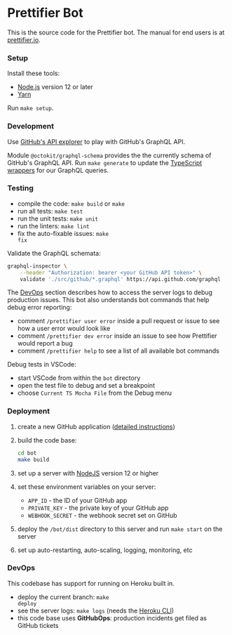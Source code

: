 # Prettifier Bot

This is the source code for the Prettifier bot. The manual for end users is at
[prettifier.io](https://www.prettifier.io).

### Setup

Install these tools:

- [Node.js](https://nodejs.org) version 12 or later
- [Yarn](https://yarnpkg.com/en/docs/install)

Run <code type="make/command">make setup</code>.

### Development

Use [GitHub's API explorer](https://developer.github.com/v4/explorer) to play
with GitHub's GraphQL API.

Module `@octokit/graphql-schema` provides the the currently schema of GitHub's
GraphQL API. Run <code type="make/command">make generate</code> to update the
[TypeScript wrappers](src/github/graphql-generated.ts) for our GraphQL queries.

### Testing

- compile the code: <code type="make/command">make build</code> or `make`
- run all tests: <code type="make/command">make test</code>
- run the unit tests: <code type="make/command">make unit</code>
- run the linters: <code type="make/command">make lint</code>
- fix the auto-fixable issues: <code type="make/command">make fix</code>

Validate the GraphQL schemata:

```bash
graphql-inspector \
    --header "Authorization: bearer <your GitHub API token>" \
    validate './src/github/*.graphql' https://api.github.com/graphql
```

The [DevOps](#devops) section describes how to access the server logs to debug
production issues. This bot also understands bot commands that help debug error
reporting:

- comment `/prettifier user error` inside a pull request or issue to see how a
  user error would look like
- comment `/prettifier dev error` inside an issue to see how Prettifier would
  report a bug
- comment `/prettifier help` to see a list of all available bot commands

Debug tests in VSCode:

- start VSCode from within the `bot` directory
- open the test file to debug and set a breakpoint
- choose <code type="debug-target">Current TS Mocha File</code> from the Debug
  menu

### Deployment

1. create a new GitHub application
   ([detailed instructions](https://developer.github.com/apps/building-github-apps/creating-a-github-app))

2. build the code base:

   ```bash
   cd bot
   make build
   ```

3. set up a server with [NodeJS](https://nodejs.org) version 12 or higher

4. set these environment variables on your server:

   - `APP_ID` - the ID of your GitHub app
   - `PRIVATE_KEY` - the private key of your GitHub app
   - `WEBHOOK_SECRET` - the webhook secret set on GitHub

5. deploy the `/bot/dist` directory to this server and run `make start` on the
   server

6. set up auto-restarting, auto-scaling, logging, monitoring, etc

### DevOps

This codebase has support for running on Heroku built in.

- deploy the current branch: <code type="make/command">make deploy</code>
- see the server logs: <code type="make/command">make logs</code> (needs the
  [Heroku CLI](https://devcenter.heroku.com/articles/heroku-cli))
- this code base uses **GitHubOps**: production incidents get filed as GitHub
  tickets
